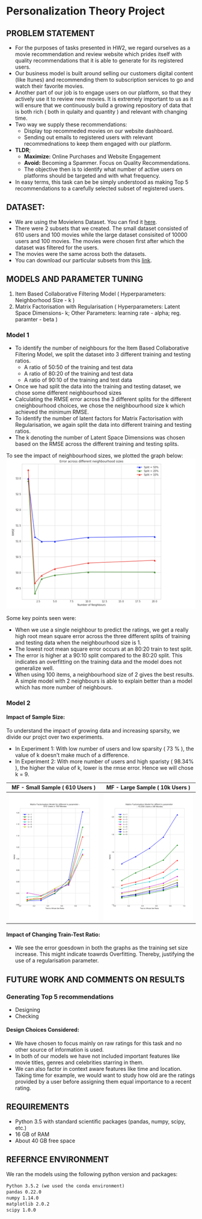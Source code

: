 # Personalization Theory Project

## PROBLEM STATEMENT
- For the purposes of tasks presented in HW2, we regard ourselves as a movie recommendation and review website which prides itself with quality recommendations that it is able to generate for its registered users. 
- Our business model is built around selling our customers digital content (like Itunes) and recommending them to subscription services to go and watch their favorite movies. 
- Another part of our job is to engage users on our platform, so that they actively use it to review new movies. It is extremely important to us as it will ensure that we continuously build a growing repository of data that is both rich ( both in qulaity and quantity ) and relevant with changing time.
- Two way we supply these recommendations:
  - Display top recommeded movies on our website dashboard.
  - Sending out emails to registered users with relevant recommednations to keep them engaged with our platform.
- **TLDR**; 
  - **Maximize:** Online Purchases and Website Engagement  
  - **Avoid:** Becoming a Spammer. Focus on Quality Recommendations. 
  - The objective then is to identify what number of active users on platforms should be targeted and with what frequency.
- In easy terms, this task can be be simply understood as making Top 5 recommendations to a carefully selected subset of registered users.

## DATASET:
- We are using the Movielens Dataset. You can find it [here](https://grouplens.org/datasets/movielens/20m/). 
- There were 2 subsets that we created. The small dataset consisted of 610 users and 100 movies while the large dataset consisited of 10000 users and 100 movies. The movies were chosen first after which the dataset was filtered for the users. 
- The movies were the same across both the datasets. 
- You can download our particular subsets from this [link](https://www.dropbox.com/s/bv8cgvze1h1qhmw/E4571_HW2_Dataset.zip?dl=0).

## MODELS AND PARAMETER TUNING
1. Item Based Collaborative Filtering Model 
  ( Hyperparameters: Neighborhood Size - k )
2. Matrix Factorisation with Regularisation
  ( Hyperparameters: Latent Space Dimensions- k; Other Parameters: learning rate - alpha; reg. paramter - beta ) 

### Model 1
- To identify the number of neighbours for the Item Based Collaborative Filtering Model, we split the dataset into 3 different training and testing ratios. 
  - A ratio of 50:50 of the training and test data
  - A ratio of 80:20 of the training and test data
  - A ratio of 90:10 of the training and test data
- Once we had split the data into the training and testing dataset, we chose some different neighbourhood sizes 
- Calculating the RMSE error across the 3 different splits for the different cneighbourhood choices, we chose the neighbourhood size k which achieved the minimum RMSE. 
- To identify the number of latent factors for Matrix Factorisation with Regularisation, we again split the data into different training and testing ratios.
- The k denoting the number of Latent Space Dimensions was chosen based on the RMSE across the different training and testing splits.

To see the impact of neighbourhood sizes, we plotted the graph below:
![item](img/Item-based.png) 

Some key points seen were: 
- When we use a single neighbour to predict the ratings, we get a really high root mean square error across the three different splits of training and testing data when the neighbourhood size is 1.
- The lowest root mean square error occurs at an 80:20 train to test split.
- The error is higher at a 90:10 split compared to the 80:20 split. This indicates an overfitting on the training data and the model does not generalize well.
- When using 100 items, a neighbourhood size of 2 gives the best results. A simple model with 2 neighbours is able to explain better than a model which has more number of neighbours.

### Model 2
#### Impact of Sample Size: 
To understand the impact of growing data and increasing sparsity, we divide our projct over two experiments.
- In Experiment 1: With low number of users and low sparsity ( 73 % ), the value of k doesn't make much of a difference.
- In Experiment 2: With more number of users and high sparisty ( 98.34% ), the higher the value of k, lower is the rmse error. Hence we will chose k = 9.

| MF - Small Sample ( 610 Users )  |  MF - Large Sample ( 10k Users )|
|----------------------------------|---------------------------------|
|![mf-small](img/MF-small.png)     |![mf-large](img/MF-large.png)    |

#### Impact of Changing Train-Test Ratio: 
- We see the error goesdown in both the graphs as the training set size increase. This might indicate toawrds Overfitting. Thereby, justifying the use of a regularisation parameter.  


## FUTURE WORK AND COMMENTS ON RESULTS

### Generating Top 5 recommendations
- Designing
- Checking

#### Design Choices Considered:
- We have chosen to focus mainly on raw ratings for this task and no other source of information is used.
- In both of our models we have not included important features like movie titles, genres and celebrities starring in them. 
- We can also factor in context aware features like time and location. Taking time for example, we would want to study how old are the ratings provided by a user before assigning them equal importance to a recent rating.

## REQUIREMENTS
* Python 3.5 with standard scientific packages (pandas, numpy, scipy, etc.)
* 16 GB of RAM
* About 40 GB free space

## REFERNCE ENVIRONMENT
We ran the models using the following python version and packages:
```
Python 3.5.2 (we used the conda environment)
pandas 0.22.0
numpy 1.14.0
matplotlib 2.0.2
scipy 1.0.0
```
